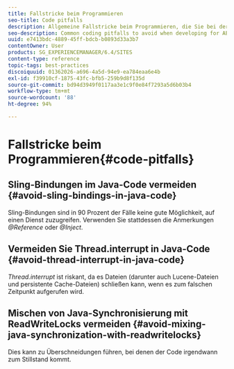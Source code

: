 ```yaml
---
title: Fallstricke beim Programmieren
seo-title: Code pitfalls
description: Allgemeine Fallstricke beim Programmieren, die Sie bei der Entwicklung für AEM vermeiden sollten
seo-description: Common coding pitfalls to avoid when developing for AEM
uuid: e7413bdc-4889-45ff-bdcb-b0893d33a3b7
contentOwner: User
products: SG_EXPERIENCEMANAGER/6.4/SITES
content-type: reference
topic-tags: best-practices
discoiquuid: 01362026-a696-4a5d-94e9-ea784eaa6e4b
exl-id: f39910cf-1875-43fc-bfb5-259b9d8f135d
source-git-commit: bd94d3949f0117aa3e1c9f0e84f7293a5d6b03b4
workflow-type: tm+mt
source-wordcount: '88'
ht-degree: 94%

---
```


# Fallstricke beim Programmieren{#code-pitfalls}

## Sling-Bindungen im Java-Code vermeiden {#avoid-sling-bindings-in-java-code}

Sling-Bindungen sind in 90 Prozent der Fälle keine gute Möglichkeit, auf einen Dienst zuzugreifen. Verwenden Sie stattdessen die Anmerkungen *@Reference* oder *@Inject*.

## Vermeiden Sie Thread.interrupt in Java-Code {#avoid-thread-interrupt-in-java-code}

*Thread.interrupt* ist riskant, da es Dateien (darunter auch Lucene-Dateien und persistente Cache-Dateien) schließen kann, wenn es zum falschen Zeitpunkt aufgerufen wird.

## Mischen von Java-Synchronisierung mit ReadWriteLocks vermeiden {#avoid-mixing-java-synchronization-with-readwritelocks}

Dies kann zu Überschneidungen führen, bei denen der Code irgendwann zum Stillstand kommt.
